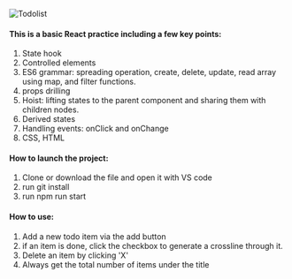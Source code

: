 ![Todolist](https://github.com/michaelchen943/To-do-list/assets/24423828/d8ffd2fa-3269-4178-8afc-2afba02f87ac)
#### This is a basic React practice including a few key points:
1.	State hook
2.	Controlled elements
3.	ES6 grammar: spreading operation, create, delete, update, read array using map, and filter functions.
4.	props drilling
5.	Hoist: lifting states to the parent component and sharing them with children nodes.
6.	Derived states
7.	Handling events: onClick and onChange
8.	CSS, HTML
   
#### How to launch the project:
1.	Clone or download the file and open it with VS code
2. run git install
3.	run npm run start   
#### How to use:
1.	Add a new todo item via the add button
2.	if an item is done, click the checkbox to generate a crossline through it.
3.	Delete an item by clicking 'X'
4.	Always get the total number of items under the title
